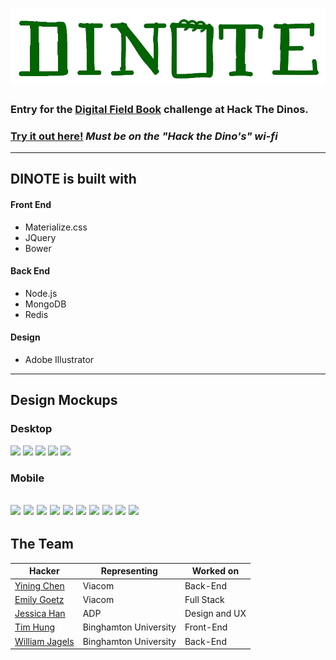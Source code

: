 # ![Logo](./assets/logo-green.png?raw=true "DINOTE")

### Entry for the [Digital Field Book](https://github.com/amnh/HacktheDinos/wiki/Digital-Field-Book) challenge at Hack The Dinos.

### [Try it out here!](http://dinotes.jagels.io/) *Must be on the "Hack the Dino's" wi-fi*
---
## DINOTE is built with
#### Front End
- Materialize.css
- JQuery
- Bower
#### Back End
- Node.js
- MongoDB
- Redis
#### Design
- Adobe Illustrator
---
## Design Mockups
### Desktop
![](./assets/desktop/DINOTE-01.png=250x?raw=true)
![](./assets/desktop/DINOTE-10.png=250x?raw=true)
![](./assets/desktop/DINOTE-11.png=250x?raw=true)
![](./assets/desktop/DINOTE-12.png=250x?raw=true)
![](./assets/desktop/DINOTE-13.png=250x?raw=true)
### Mobile
![](./assets/mobile/Home_drawer_expeditions.png=50x?raw=true)
![](./assets/mobile/Home_drawer_tasks.png=50x?raw=true)
![](./assets/mobile/Home_specimens.png=50x?raw=true)
![](./assets/mobile/Home_specimens_new.png=50x?raw=true)
![](./assets/mobile/Open_Log_In.png=50x?raw=true)
![](./assets/mobile/Open_Register.png=50x?raw=true)
![](./assets/mobile/Tab_Resources.png=50x?raw=true)
![](./assets/mobile/Tab_Resources_upload.png=50x?raw=true)
![](./assets/mobile/Tab_Resources_View.png=50x?raw=true)
![](./assets/mobile/Tab_sitemap.png=50x?raw=true)
---
## The Team
Hacker|Representing|Worked on
---|---|---
[Yining Chen](http://github.com/YiningChen)     | Viacom       			| Back-End
[Emily Goetz](http://github.com/EmilyGoetz)     | Viacom       			| Full Stack
[Jessica Han](http://jessicahhan.com)           | ADP    			    | Design and UX
[Tim Hung](http://github.com/AvocadosConstant)	| Binghamton University	| Front-End
[William Jagels](http://github.com/wijagels) 	| Binghamton University	| Back-End
